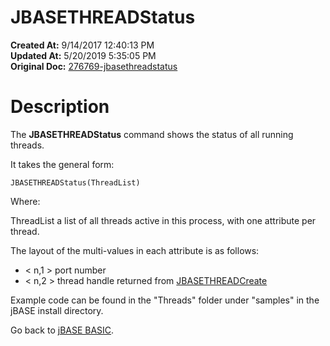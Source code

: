 # JBASETHREADStatus

**Created At:** 9/14/2017 12:40:13 PM  
**Updated At:** 5/20/2019 5:35:05 PM  
**Original Doc:** [276769-jbasethreadstatus](https://docs.jbase.com/36868-jbase-basic/276769-jbasethreadstatus)  


# Description

The **JBASETHREADStatus** command shows the status of all running threads.

It takes the general form:

```
JBASETHREADStatus(ThreadList)
```

Where:

ThreadList a list of all threads active in this process, with one attribute per thread.

The layout of the multi-values in each attribute is as follows:

- &lt; n,1 &gt; port number
- &lt; n,2 &gt; thread handle returned from [JBASETHREADCreate](/36868-jbase-basic/276761-jbasethreadcreate)




Example code can be found in the "Threads" folder under "samples" in the jBASE install directory.



Go back to [jBASE BASIC](263498-jbase-basic).
